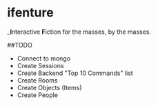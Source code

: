 ifenture
========

_**I**nteractive **F**iction for the masses, by the masses.


##TODO
- Connect to mongo
- Create Sessions
- Create Backend "Top 10 Commands" list
- Create Rooms
- Create Objects (Items)
- Create People	